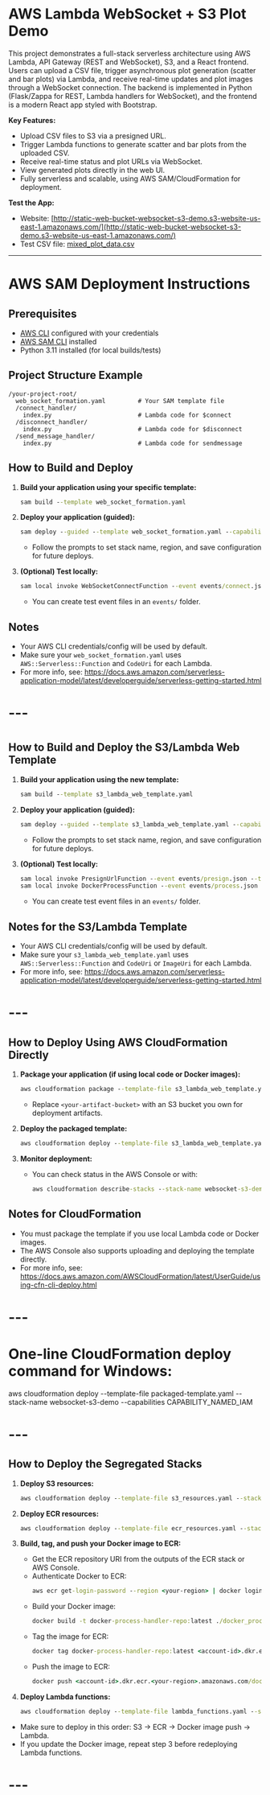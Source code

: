 # AWS Lambda WebSocket + S3 Plot Demo

This project demonstrates a full-stack serverless architecture using AWS Lambda, API Gateway (REST and WebSocket), S3, and a React frontend. Users can upload a CSV file, trigger asynchronous plot generation (scatter and bar plots) via Lambda, and receive real-time updates and plot images through a WebSocket connection. The backend is implemented in Python (Flask/Zappa for REST, Lambda handlers for WebSocket), and the frontend is a modern React app styled with Bootstrap.

**Key Features:**
- Upload CSV files to S3 via a presigned URL.
- Trigger Lambda functions to generate scatter and bar plots from the uploaded CSV.
- Receive real-time status and plot URLs via WebSocket.
- View generated plots directly in the web UI.
- Fully serverless and scalable, using AWS SAM/CloudFormation for deployment.

**Test the App:**
- Website: [http://static-web-bucket-websocket-s3-demo.s3-website-us-east-1.amazonaws.com/](http://static-web-bucket-websocket-s3-demo.s3-website-us-east-1.amazonaws.com/)
- Test CSV file: [mixed_plot_data.csv](https://github.com/cenizastevie/lambda_web_socket_demo/blob/main/zappa_flask_demo/mixed_plot_data.csv)

---

# AWS SAM Deployment Instructions

## Prerequisites
- [AWS CLI](https://docs.aws.amazon.com/cli/latest/userguide/getting-started-install.html) configured with your credentials
- [AWS SAM CLI](https://docs.aws.amazon.com/serverless-application-model/latest/developerguide/install-sam-cli.html) installed
- Python 3.11 installed (for local builds/tests)

## Project Structure Example
```
/your-project-root/
  web_socket_formation.yaml         # Your SAM template file
  /connect_handler/
    index.py                        # Lambda code for $connect
  /disconnect_handler/
    index.py                        # Lambda code for $disconnect
  /send_message_handler/
    index.py                        # Lambda code for sendmessage
```

## How to Build and Deploy

1. **Build your application using your specific template:**
   ```cmd
   sam build --template web_socket_formation.yaml
   ```

2. **Deploy your application (guided):**
   ```cmd
   sam deploy --guided --template web_socket_formation.yaml --capabilities CAPABILITY_NAMED_IAM
   ```
   - Follow the prompts to set stack name, region, and save configuration for future deploys.

3. **(Optional) Test locally:**
   ```cmd
   sam local invoke WebSocketConnectFunction --event events/connect.json --template web_socket_formation.yaml
   ```
   - You can create test event files in an `events/` folder.

## Notes
- Your AWS CLI credentials/config will be used by default.
- Make sure your `web_socket_formation.yaml` uses `AWS::Serverless::Function` and `CodeUri` for each Lambda.
- For more info, see: https://docs.aws.amazon.com/serverless-application-model/latest/developerguide/serverless-getting-started.html

#
# ---
#

## How to Build and Deploy the S3/Lambda Web Template

1. **Build your application using the new template:**
   ```cmd
   sam build --template s3_lambda_web_template.yaml
   ```

2. **Deploy your application (guided):**
   ```cmd
   sam deploy --guided --template s3_lambda_web_template.yaml --capabilities CAPABILITY_NAMED_IAM
   ```
   - Follow the prompts to set stack name, region, and save configuration for future deploys.

3. **(Optional) Test locally:**
   ```cmd
   sam local invoke PresignUrlFunction --event events/presign.json --template s3_lambda_web_template.yaml
   sam local invoke DockerProcessFunction --event events/process.json --template s3_lambda_web_template.yaml
   ```
   - You can create test event files in an `events/` folder.

## Notes for the S3/Lambda Template
- Your AWS CLI credentials/config will be used by default.
- Make sure your `s3_lambda_web_template.yaml` uses `AWS::Serverless::Function` and `CodeUri` or `ImageUri` for each Lambda.
- For more info, see: https://docs.aws.amazon.com/serverless-application-model/latest/developerguide/serverless-getting-started.html

#
# ---

## How to Deploy Using AWS CloudFormation Directly

1. **Package your application (if using local code or Docker images):**
   ```cmd
   aws cloudformation package --template-file s3_lambda_web_template.yaml --s3-bucket <your-artifact-bucket> --output-template-file packaged-template.yaml
   ```
   - Replace `<your-artifact-bucket>` with an S3 bucket you own for deployment artifacts.

2. **Deploy the packaged template:**
   ```cmd
   aws cloudformation deploy --template-file s3_lambda_web_template.yaml --stack-name websocket-s3-demo --capabilities CAPABILITY_NAMED_IAM
   ```

3. **Monitor deployment:**
   - You can check status in the AWS Console or with:
     ```cmd
     aws cloudformation describe-stacks --stack-name websocket-s3-demo
     ```

## Notes for CloudFormation
- You must package the template if you use local Lambda code or Docker images.
- The AWS Console also supports uploading and deploying the template directly.
- For more info, see: https://docs.aws.amazon.com/AWSCloudFormation/latest/UserGuide/using-cfn-cli-deploy.html

#
# ---

# One-line CloudFormation deploy command for Windows:
aws cloudformation deploy --template-file packaged-template.yaml --stack-name websocket-s3-demo --capabilities CAPABILITY_NAMED_IAM

#
# ---

## How to Deploy the Segregated Stacks

1. **Deploy S3 resources:**
   ```cmd
   aws cloudformation deploy --template-file s3_resources.yaml --stack-name websocket-s3-demo --capabilities CAPABILITY_NAMED_IAM
   ```

2. **Deploy ECR resources:**
   ```cmd
   aws cloudformation deploy --template-file ecr_resources.yaml --stack-name websocket-ecr-demo --capabilities CAPABILITY_NAMED_IAM
   ```

3. **Build, tag, and push your Docker image to ECR:**
   - Get the ECR repository URI from the outputs of the ECR stack or AWS Console.
   - Authenticate Docker to ECR:
     ```cmd
     aws ecr get-login-password --region <your-region> | docker login --username AWS --password-stdin <account-id>.dkr.ecr.<your-region>.amazonaws.com
     ```
   - Build your Docker image:
     ```cmd
     docker build -t docker-process-handler-repo:latest ./docker_process_handler
     ```
   - Tag the image for ECR:
     ```cmd
     docker tag docker-process-handler-repo:latest <account-id>.dkr.ecr.<your-region>.amazonaws.com/docker-process-handler-repo:latest
     ```
   - Push the image to ECR:
     ```cmd
     docker push <account-id>.dkr.ecr.<your-region>.amazonaws.com/docker-process-handler-repo:latest
     ```

4. **Deploy Lambda functions:**
   ```cmd
   aws cloudformation deploy --template-file lambda_functions.yaml --stack-name websocket-s3-lambda --capabilities CAPABILITY_NAMED_IAM
   ```

- Make sure to deploy in this order: S3 → ECR → Docker image push → Lambda.
- If you update the Docker image, repeat step 3 before redeploying Lambda functions.

#
# ---